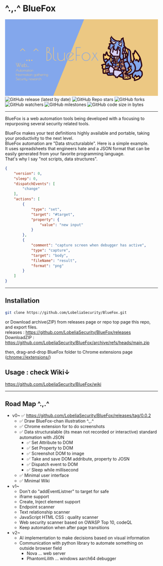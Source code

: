 # ^.,.^ BlueFox

<div align="center">
<img src="https://github.com/LobeliaSecurity/BlueFox/raw/main/media/SocialPreview.png">
</div>

<div>
<img alt="GitHub release (latest by date)" src="https://img.shields.io/github/v/release/LobeliaSecurity/BlueFox?style=social">
<img alt="GitHub Repo stars" src="https://img.shields.io/github/stars/LobeliaSecurity/BlueFox?style=social">
<img alt="GitHub forks" src="https://img.shields.io/github/forks/LobeliaSecurity/BlueFox?style=social">
<img alt="GitHub watchers" src="https://img.shields.io/github/watchers/LobeliaSecurity/BlueFox?style=social">
<img alt="GitHub milestones" src="https://img.shields.io/github/milestones/open/LobeliaSecurity/BlueFox?style=social">
<img alt="GitHub code size in bytes" src="https://img.shields.io/github/languages/code-size/LobeliaSecurity/BlueFox?style=social">
</div>
<hr>

BlueFox is a web automation tools being developed with a focusing to repurposing several security related tools.

BlueFox makes your test definitions highly available and portable, taking your productivity to the next level.  
BlueFox automation are "Data structuralable". Here is a simple example.  
It uses spreadsheets that engineers hate and a JSON format that can be easily generated from your favorite programming language.  
That's why I say "not scripts, data structures".

```JSON
{
    "version": 0,
    "sleep": 0,
    "dispatchEvents": [
        "change"
    ],
    "actions": [
        {
            "type": "set",
            "target": "#target",
            "property": {
                "value": "new input"
            }
        },
        {
            "comment": "capture screen when debugger has active",
            "type": "capture",
            "target": "body",
            "fileName": "result",
            "format": "png"
        }
    ]
}
```

<hr>

## Installation

```bash
git clone https://github.com/LobeliaSecurity/BlueFox.git
```

or Download archive(ZIP) from releases page or repo top page this repo, and export files.  
releases : https://github.com/LobeliaSecurity/BlueFox/releases  
DownloadZIP : https://github.com/LobeliaSecurity/BlueFox/archive/refs/heads/main.zip

then, drag-and-drop BlueFox folder to Chrome extensions page (<a href="chrome://extensions/" target="_blank">chrome://extensions/</a>)

## Usage : check Wiki↓

<a href="https://github.com/LobeliaSecurity/BlueFox/wiki" target="_blank">https://github.com/LobeliaSecurity/BlueFox/wiki</a>

<hr>

## Road Map ^.,.^

- v0~ ✅ https://github.com/LobeliaSecurity/BlueFox/releases/tag/0.0.2
  - ✅ Draw BlueFox-chan illustration ^.,.^
  - ✅ Chrome extension for to do screenshots
  - ✅ Data structuralable (its mean not recorded or interactive) standard automation with JSON
    - ✅ Set Attribute to DOM
    - ✅ Set Property to DOM
    - ✅ Screenshot DOM to image
    - ✅ Take and save DOM addribute, property to JOSN
    - ✅ Dispatch event to DOM
    - ✅ Sleep while millisecond
  - ✅ Minimal user interface
  - ✅ Minimal Wiki
- v1~
  - Don't do "addEventListner" to target for safe
  - iframe support
  - Create, Inject element support
  - Endpoint scanner
  - Text relationship scanner
  - JavaScript HTML CSS : quality scanner
  - Web security scanner based on OWASP Top 10, codeQL
  - Keep automation when after page transitions
- v2~
  - AI implementation to make decisions based on visual information
  - Communication with python library to automate something on outside browser field
    - Nova ... web server
    - PhantomLilith ... windows aarch64 debugger
